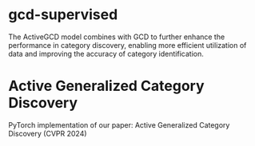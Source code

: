 # gcd-supervised
The ActiveGCD model combines with GCD to further enhance the performance in category discovery, enabling more efficient utilization of data and improving the accuracy of category identification.
# Active Generalized Category Discovery
PyTorch implementation of our paper: Active Generalized Category Discovery (CVPR 2024)

